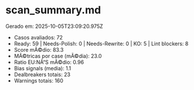 # scan_summary.md
Gerado em: 2025-10-05T23:09:20.975Z

- Casos avaliados: 72
- Ready: 59 | Needs-Polish: 0 | Needs-Rewrite: 0 | KO: 5 | Lint blockers: 8
- Score mÃ©dio: 83.3
- MÃ©tricas por case (mÃ©dia): 23.0
- Ratio EU:NÃ“S mÃ©dio: 0.96
- Bias signals (media): 1.1
- Dealbreakers totais: 23
- Warnings totais: 160
